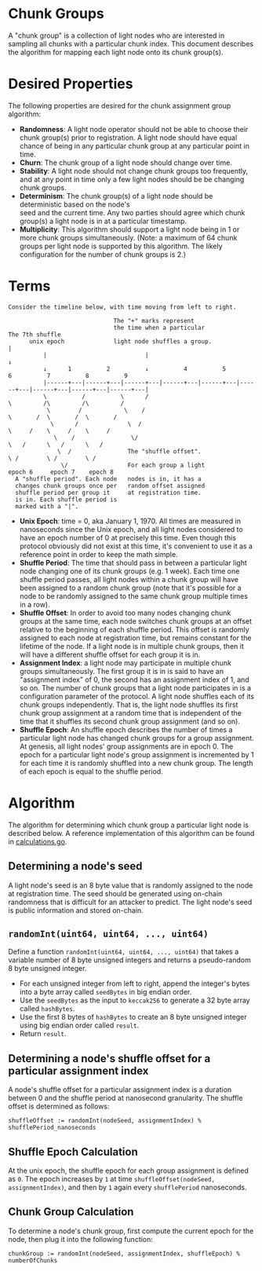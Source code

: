 # Chunk Groups

A "chunk group" is a collection of light nodes who are interested in sampling all chunks with a particular chunk index.
This document describes the algorithm for mapping each light node onto its chunk group(s).

# Desired Properties

The following properties are desired for the chunk assignment group algorithm:

- **Randomness**: A light node operator should not be able to choose their chunk group(s) prior to registration.
  A light node should have equal chance of being in any particular chunk group at any particular point in time.
- **Churn**: The chunk group of a light node should change over time.
- **Stability**: A light node should not change chunk groups too frequently, and at any point in time
  only a few light nodes should be be changing chunk groups.
- **Determinism**: The chunk group(s) of a light node should be deterministic based on the node's  
  seed and the current time. Any two parties should agree which chunk group(s) a light node is in
  at a particular timestamp.
- **Multiplicity**: This algorithm should support a light node being in 1 or more chunk groups simultaneously.
  (Note: a maximum of 64 chunk groups per light node is supported by this algorithm. The likely configuration for the
  number of chunk groups is 2.)

# Terms

```
Consider the timeline below, with time moving from left to right.

                              The "+" marks represent                    
                              the time when a particular                     The 7th shuffle
      unix epoch              light node shuffles a group.                         |
          |                            |                                           ↓
          ↓      1          2          ↓          4          5          6          7          8          9
          |------+---|------+---|------+---|------+---|------+---|------+---|------+---|------+---|------+---|
          \          /          \      /                                \         /\         /\         /
           \        /            \    /                                  \       /  \       /  \       /
            \      /              \  /                                    \     /    \     /    \     /
             \    /                \/                                      \   /      \   /      \   /
              \  /                The "shuffle offset".                     \ /        \ /        \ /
               \/                 For each group a light                  epoch 6     epoch 7    epoch 8
  A "shuffle period". Each node   nodes is in, it has a
  changes chunk groups once per   random offset assigned
  shuffle period per group it     at registration time.
  is in. Each shuffle period is 
  marked with a "|".
```

- **Unix Epoch**: time = 0, aka January 1, 1970. All times are measured in nanoseconds since the Unix epoch,
  and all light nodes considered to have an epoch number of 0 at precisely this time. Even though this protocol
  obviously did not exist at this time, it's convenient to use it as a reference point in order to keep the math simple.
- **Shuffle Period**: The time that should pass in between a particular light node changing one of its chunk groups 
  (e.g. 1 week). Each time one shuffle period passes, all light nodes within a chunk group will have been assigned to a 
  random chunk group (note that it's possible for a node to be randomly assigned to the same chunk group multiple 
  times in a row).
- **Shuffle Offset**: In order to avoid too many nodes changing chunk groups at the same time, each node switches chunk
  groups at an offset relative to the beginning of each shuffle period. This offset is randomly assigned to each node at
  registration time, but remains constant for the lifetime of the node. If a light node is in multiple chunk groups,
  then it will have a different shuffle offset for each group it is in.
- **Assignment Index**: a light node may participate in multiple chunk groups simultaneously. The first group it is in 
  is said to have an "assignment index" of 0, the second has an assignment index of 1, and so on. 
  The number of chunk groups that a light node participates in is a configuration parameter of the protocol.
  A light node shuffles each of its chunk groups independently. That is, the light node shuffles its first chunk group
  assignment at a random time that is independent of the time that it shuffles its second chunk group assignment 
  (and so on).
- **Shuffle Epoch**: An shuffle epoch describes the number of times a particular light node has changed chunk groups
  for a group assignment. At genesis, all light nodes' group assignments are in epoch 0. The epoch for a particular 
  light node's group assignment is incremented by 1 for each time it is randomly shuffled into a new chunk group. 
  The length of each epoch is equal to the shuffle period.


# Algorithm

The algorithm for determining which chunk group a particular light node is described below. A reference implementation
of this algorithm can be found in [calculations.go](./calculations.go).

## Determining a node's seed

A light node's seed is an 8 byte value that is randomly assigned to the node at registration time. The seed should
be generated using on-chain randomness that is difficult for an attacker to predict. The light node's seed
is public information and stored on-chain.

## `randomInt(uint64, uint64, ..., uint64)`

Define a function `randomInt(uint64, uint64, ..., uint64)` that takes a variable number of 8 byte unsigned integers
and returns a pseudo-random 8 byte unsigned integer. 

- For each unsigned integer from left to right, append the integer's bytes into a byte array called 
  `seedBytes` in big endian order.
- Use the `seedBytes` as the input to `keccak256` to generate a 32 byte array called `hashBytes`.
- Use the first 8 bytes of `hashBytes` to create an 8 byte unsigned integer using big endian order called `result`.
- Return `result`.

## Determining a node's shuffle offset for a particular assignment index

A node's shuffle offset for a particular assignment index is a duration between 0 and the shuffle period at 
nanosecond granularity. The shuffle offset is determined as follows:

```
shuffleOffset := randomInt(nodeSeed, assignmentIndex) % shufflePeriod_nanoseconds
```

## Shuffle Epoch Calculation

At the unix epoch, the shuffle epoch for each group assignment is defined as `0`. The epoch increases by `1` at time 
`shuffleOffset(nodeSeed, assignmentIndex)`, and then by `1` again every `shufflePeriod` nanoseconds.

## Chunk Group Calculation

To determine a node's chunk group, first compute the current epoch for the node, then plug it into the following
function:

```
chunkGroup := randomInt(nodeSeed, assignmentIndex, shuffleEpoch) % numberOfChunks
```